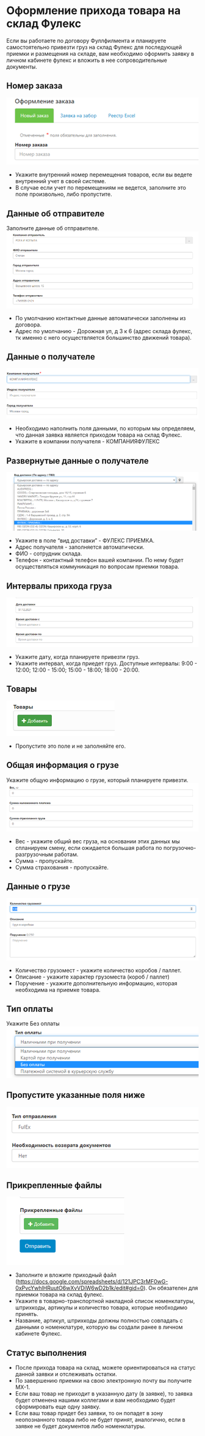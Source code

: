 # Оформление прихода товара на склад Фулекс

Если вы работаете по договору Фуллфилмента и планируете самостоятельно привезти груз на склад Фулекс для последующей приемки и размещения на складе, вам необходимо оформить заявку в личном кабинете фулекс и вложить в нее сопроводительные документы.

## Номер заказа
![order](img/order_number.png)

- Укажите внутренний номер перемещения товаров, если вы ведете внутренний учет в своей системе.
- В случае если учет по перемещениям не ведется, заполните это поле произвольно, либо пропустите. 

## Данные об отправителе
Заполните данные об отправителе. 
![sender](img/sender_data_invoice.png)
- По умолчанию контактные данные автоматически заполнены из договора.
- Адрес по умолчанию - Дорожная ул, д 3 к 6  (адрес склада фулекс, тк именно с него осуществляется большинство движений товара).

## Данные о получателе
![receiver](img/receiver_data.png)

- Необходимо наполнить поля данными, по которым мы определяем, что данная заявка является приходом товара на склад Фулекс.
- Укажите в компании получателя - КОМПАНИЯФУЛЕКС  

## Развернутые данные о получателе 
![deployed](img/deployed_data_receiver.png)

- Укажите в поле “вид доставки” - ФУЛЕКС ПРИЕМКА.
- Адрес получателя - заполняется автоматически.
- ФИО - сотрудник склада.
- Телефон - контактный телефон вашей компании. По нему будет осуществляться коммуникация по вопросам приемки товара.  

## Интервалы прихода груза
![arrival](img/arrival_date.png)

- Укажите дату, когда планируете привезти груз.
- Укажите интервал, когда приедет груз. Доступные интервалы: 9:00 - 12:00; 12:00 - 15:00; 15:00 - 18:00; 18:00 - 20:00.

## Товары
![product](img/product.png)

- Пропустите это поле и не заполняйте его.

## Общая информация о грузе
Укажите общую информацию о грузе, который планируете привезти.
![cargo](img/cargo_data_invoice.png)

- Вес - укажите общий вес груза, на основании этих данных мы спланируем смену, если ожидается большая работа по погрузочно-разгрузочным работам.
- Сумма - пропускайте.
- Сумма страхования - пропускайте.

## Данные о грузе
![cargo](img/cargo_space_invoice.png)
- Количество грузомест - укажите количество  коробов / паллет. 
- Описание - укажите характер грузоместа (короб / паллет)
- Поручение - укажите дополнительную информацию, которая необходима на приемке товара. 

## Тип оплаты
Укажите Без оплаты
![payment](img/payment.png)

## Пропустите указанные поля ниже
![delivery](img/delivery_type.png)

## Прикрепленные файлы
![files](img/attached_files.png)

- Заполните и вложите приходный файл (https://docs.google.com/spreadsheets/d/121JPC3rMF0wG-0xPvcYwhlHRuutO6wXvVDiW6wD2b1k/edit#gid=0). Он обязателен для приемки товара на склад фулекс.
- Укажите в товарно-транспортной накладной список номенклатуры, штрихкоды, артикулы и количество товара, которые необходимо принять.
- Название, артикул, штрихкоды должны полностью совпадать с данными о номенклатуре, которую вы создали ранее в личном кабинете Фулекс. 

## Статус выполнения
- После прихода товара на склад, можете ориентироваться на статус данной заявки и отслеживать остатки. 
- По завершению приемки на свою электронную почту вы получите МХ-1. 
- Если ваш товар не приходит в указанную дату (в заявке), то заявка будет отменена нашими коллегами и вам необходимо будет сформировать еще одну заявку.
- Если ваш товар придет без заявки, то он попадет в зону неопознанного товара либо не будет принят, аналогично, если в заявке не будет документов либо номенклатуры.

